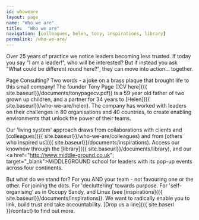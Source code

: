 ```yaml
---
id: whoweare
layout: page
name: "Who we are"
title:  "Who we are"
navigation: [colleagues, helen, tony, inspirations, library]
permalink: /who-we-are/
---
```


Over 25 years of practice we notice leaders becoming less trusted. If today you say "I am a leader!", who will be interested? But if instead you ask "What could be different round here?", they can move into action... together. 

Page Consulting? Two words - a joke on a brass plaque that brought life to this small company! The founder Tony Page ([CV here]({{ site.baseurl}}/documents/tonypagecv.pdf)) is a 59 year old father of two grown up children, and a partner for 34 years to [Helen]({{ site.baseurl}}/who-we-are/helen). The company has worked with leaders on their challenges in 80 organisations and 40 countries, to create enabling environments that unlock the power of their teams.

Our 'living system' approach draws from collaborations with clients and [colleagues]({{ site.baseurl}}/who-we-are/colleagues) and from [others who inspired us]({{ site.baseurl}}/documents/inspirations). Access our knowhow through the [library]({{ site.baseurl}}/documents/library), and our <a href="http://www.middle-ground.co.uk"; target="_blank">MiDDLEGROUND</a> school for leaders with its pop-up events across four continents. 

But what do we stand for? For you AND your team - not favouring one or the other. For joining the dots. For 'decluttering' towards purpose. For 'self-organising' as in Occupy Sandy, and Linux (see [inspirations]({{ site.baseurl}}/documents/inspirations)). We want to radically enable you to link, build trust and take accountability. [Drop us a line]({{ site.baserl }}/contact) to find out more. 


